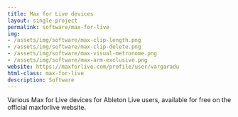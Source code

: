 ```yaml
---
title: Max for Live devices
layout: single-project
permalink: software/max-for-live
img: 
- /assets/img/software/max-clip-length.png
- /assets/img/software/max-clip-delete.png
- /assets/img/software/max-visual-metronome.png
- /assets/img/software/max-arm-exclusive.png
website: https://maxforlive.com/profile/user/vargaradu
html-class: max-for-live
description: Software
---
```


Various Max for Live devices for Ableton Live users, available for free on the official maxforlive website.